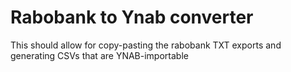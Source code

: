 #  Rabobank to Ynab converter

This should allow for copy-pasting the rabobank TXT exports and generating CSVs that are YNAB-importable
